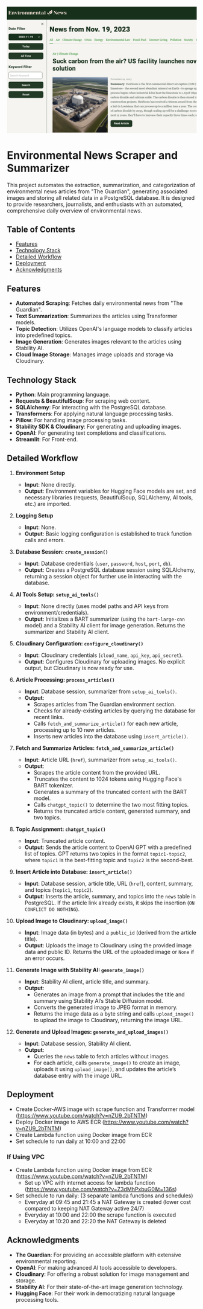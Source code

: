 ![Banner](https://github.com/nammmx/nammmx.github.io/blob/main/pictures/environmental-scraper.jpg)
# Environmental News Scraper and Summarizer

This project automates the extraction, summarization, and categorization of environmental news articles from "The Guardian", generating associated images and storing all related data in a PostgreSQL database. It is designed to provide researchers, journalists, and enthusiasts with an automated, comprehensive daily overview of environmental news.

## Table of Contents

- [Features](#features)
- [Technology Stack](#technology-stack)
- [Detailed Workflow](#detailed-workflow)
- [Deployment](#deployment)
- [Acknowledgments](#acknowledgments)

## Features

- **Automated Scraping**: Fetches daily environmental news from "The Guardian".
- **Text Summarization**: Summarizes the articles using Transformer models.
- **Topic Detection**: Utilizes OpenAI's language models to classify articles into predefined topics.
- **Image Generation**: Generates images relevant to the articles using Stability AI.
- **Cloud Image Storage**: Manages image uploads and storage via Cloudinary.

## Technology Stack

- **Python**: Main programming language.
- **Requests & BeautifulSoup**: For scraping web content.
- **SQLAlchemy**: For interacting with the PostgreSQL database.
- **Transformers**: For applying natural language processing tasks.
- **Pillow**: For handling image processing tasks.
- **Stability SDK & Cloudinary**: For generating and uploading images.
- **OpenAI**: For generating text completions and classifications.
- **Streamlit**: For Front-end.

## Detailed Workflow

1. **Environment Setup**  
   - **Input**: None directly.
   - **Output**: Environment variables for Hugging Face models are set, and necessary libraries (requests, BeautifulSoup, SQLAlchemy, AI tools, etc.) are imported.

2. **Logging Setup**  
   - **Input**: None.
   - **Output**: Basic logging configuration is established to track function calls and errors.

3. **Database Session: `create_session()`**
   - **Input**: Database credentials (`user`, `password`, `host`, `port`, `db`).
   - **Output**: Creates a PostgreSQL database session using SQLAlchemy, returning a session object for further use in interacting with the database.

4. **AI Tools Setup: `setup_ai_tools()`**
   - **Input**: None directly (uses model paths and API keys from environment/credentials).
   - **Output**: Initializes a BART summarizer (using the `bart-large-cnn` model) and a Stability AI client for image generation. Returns the summarizer and Stability AI client.

5. **Cloudinary Configuration: `configure_cloudinary()`**
   - **Input**: Cloudinary credentials (`cloud_name`, `api_key`, `api_secret`).
   - **Output**: Configures Cloudinary for uploading images. No explicit output, but Cloudinary is now ready for use.

6. **Article Processing: `process_articles()`**
   - **Input**: Database session, summarizer from `setup_ai_tools()`.
   - **Output**:
     - Scrapes articles from The Guardian environment section.
     - Checks for already-existing articles by querying the database for recent links.
     - Calls `fetch_and_summarize_article()` for each new article, processing up to 10 new articles.
     - Inserts new articles into the database using `insert_article()`.

7. **Fetch and Summarize Articles: `fetch_and_summarize_article()`**
   - **Input**: Article URL (`href`), summarizer from `setup_ai_tools()`.
   - **Output**:
     - Scrapes the article content from the provided URL.
     - Truncates the content to 1024 tokens using Hugging Face's BART tokenizer.
     - Generates a summary of the truncated content with the BART model.
     - Calls `chatgpt_topic()` to determine the two most fitting topics.
     - Returns the truncated article content, generated summary, and two topics.

8. **Topic Assignment: `chatgpt_topic()`**
   - **Input**: Truncated article content.
   - **Output**: Sends the article content to OpenAI GPT with a predefined list of topics. GPT returns two topics in the format `topic1-topic2`, where `topic1` is the best-fitting topic and `topic2` is the second-best.

9. **Insert Article into Database: `insert_article()`**
   - **Input**: Database session, article title, URL (`href`), content, summary, and topics (`topic1`, `topic2`).
   - **Output**: Inserts the article, summary, and topics into the `news` table in PostgreSQL. If the article link already exists, it skips the insertion (`ON CONFLICT DO NOTHING`).

10. **Upload Image to Cloudinary: `upload_image()`**
    - **Input**: Image data (in bytes) and a `public_id` (derived from the article title).
    - **Output**: Uploads the image to Cloudinary using the provided image data and public ID. Returns the URL of the uploaded image or `None` if an error occurs.

11. **Generate Image with Stability AI: `generate_image()`**
    - **Input**: Stability AI client, article title, and summary.
    - **Output**:
      - Generates an image from a prompt that includes the title and summary using Stability AI’s Stable Diffusion model.
      - Converts the generated image to JPEG format in memory.
      - Returns the image data as a byte string and calls `upload_image()` to upload the image to Cloudinary, returning the image URL.

12. **Generate and Upload Images: `generate_and_upload_images()`**
    - **Input**: Database session, Stability AI client.
    - **Output**:
      - Queries the `news` table to fetch articles without images.
      - For each article, calls `generate_image()` to create an image, uploads it using `upload_image()`, and updates the article’s database entry with the image URL. 
## Deployment
- Create Docker-AWS image with scrape function and Transformer model (https://www.youtube.com/watch?v=nZU9_2bTNTM)
- Deploy Docker image to AWS ECR (https://www.youtube.com/watch?v=nZU9_2bTNTM)
- Create Lambda function using Docker image from ECR
- Set schedule to run daily at 10:00 and 22:00
### If Using VPC
- Create Lambda function using Docker image from ECR (https://www.youtube.com/watch?v=nZU9_2bTNTM)
  - Set up VPC with internet access for lambda function (https://www.youtube.com/watch?v=Z3dMhPxbuG0&t=136s)
- Set schedule to run daily: (3 separate lambda functions and schedules)
  - Everyday at 09:45 and 21:45 a NAT Gateway is created (lower cost compared to keeping NAT Gateway active 24/7)
  - Everyday at 10:00 and 22:00 the scrape function is executed
  - Everyday at 10:20 and 22:20 the NAT Gateway is deleted

## Acknowledgments

- **The Guardian**: For providing an accessible platform with extensive environmental reporting.
- **OpenAI**: For making advanced AI tools accessible to developers.
- **Cloudinary**: For offering a robust solution for image management and storage.
- **Stability AI**: For their state-of-the-art image generation technology.
- **Hugging Face**: For their work in democratizing natural language processing tools.


